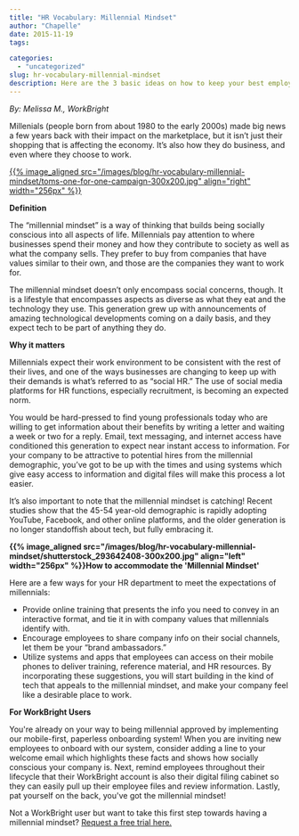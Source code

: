 ```yaml
---
title: "HR Vocabulary: Millennial Mindset"
author: "Chapelle"
date: 2015-11-19
tags:

categories:
  - "uncategorized"
slug: hr-vocabulary-millennial-mindset
description: Here are the 3 basic ideas on how to keep your best employees thru engagement and planning, and improve your company's Inboarding process.
---
```

_By: Melissa M., WorkBright_  
  
Millenials (people born from about 1980 to the early 2000s) made big news a few years back with their impact on the marketplace, but it isn’t just their shopping that is affecting the economy. It’s also how they do business, and even where they choose to work.  
  
  
  
[{{% image_aligned src="/images/blog/hr-vocabulary-millennial-mindset/toms-one-for-one-campaign-300x200.jpg" align="right" width="256px" %}}](https://workbright.com/wp-content/uploads/2015/11/toms-one-for-one-campaign.jpg)  
  
  
  
**Definition**  
  
The “millennial mindset” is a way of thinking that builds being socially conscious into all aspects of life. Millennials pay attention to where businesses spend their money and how they contribute to society as well as what the company sells. They prefer to buy from companies that have values similar to their own, and those are the companies they want to work for.  
  
The millennial mindset doesn’t only encompass social concerns, though. It is a lifestyle that encompasses aspects as diverse as what they eat and the technology they use. This generation grew up with announcements of amazing technological developments coming on a daily basis, and they expect tech to be part of anything they do.  
  
**Why it matters**  
  
Millennials expect their work environment to be consistent with the rest of their lives, and one of the ways businesses are changing to keep up with their demands is what’s referred to as “social HR.” The use of social media platforms for HR functions, especially recruitment, is becoming an expected norm.  
  
You would be hard-pressed to find young professionals today who are willing to get information about their benefits by writing a letter and waiting a week or two for a reply. Email, text messaging, and internet access have conditioned this generation to expect near instant access to information. For your company to be attractive to potential hires from the millennial demographic, you’ve got to be up with the times and using systems which give easy access to information and digital files will make this process a lot easier.  
  
It’s also important to note that the millennial mindset is catching! Recent studies show that the 45-54 year-old demographic is rapidly adopting YouTube, Facebook, and other online platforms, and the older generation is no longer standoffish about tech, but fully embracing it.  
  
 **{{% image_aligned src="/images/blog/hr-vocabulary-millennial-mindset/shutterstock_293642408-300x200.jpg" align="left" width="256px" %}}How to accommodate the 'Millennial Mindset'**  
  
Here are a few ways for your HR department to meet the expectations of millennials:
- Provide online training that presents the info you need to convey in an interactive format, and tie it in with company values that millennials identify with.
- Encourage employees to share company info on their social channels, let them be your “brand ambassadors.”
- Utilize systems and apps that employees can access on their mobile phones to deliver training, reference material, and HR resources.
By incorporating these suggestions, you will start building in the kind of tech that appeals to the millennial mindset, and make your company feel like a desirable place to work.  
  
**For WorkBright Users**  
  
You're already on your way to being millennial approved by implementing our mobile-first, paperless onboarding system! When you are inviting new employees to onboard with our system, consider adding a line to your welcome email which highlights these facts and shows how socially conscious your company is. Next, remind employees throughout their lifecycle that their WorkBright account is also their digital filing cabinet so they can easily pull up their employee files and review information. Lastly, pat yourself on the back, you've got the millennial mindset!  
  
Not a WorkBright user but want to take this first step towards having a millennial mindset? [Request a free trial here.](https://workbright.com/benefits-features/)  
  


  
  


  
  


  
  



